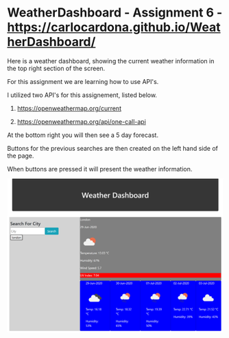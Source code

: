 # WeatherDashboard - Assignment 6 - https://carlocardona.github.io/WeatherDashboard/

Here is a weather dashboard, showing the current weather information in the top right section of the screen. 

For this assignment we are learning how to use API's. 

I utilized two API's for this assignement, listed below. 

1. https://openweathermap.org/current

2. https://openweathermap.org/api/one-call-api

At the bottom right you will then see a 5 day forecast. 

Buttons for the previous searches are then created on the left hand side of the page. 

When buttons are pressed it will present the weather information.

<img src="https://github.com/carlocardona/WeatherDashboard/blob/master/Assets/WeatherDashboard.PNG">
